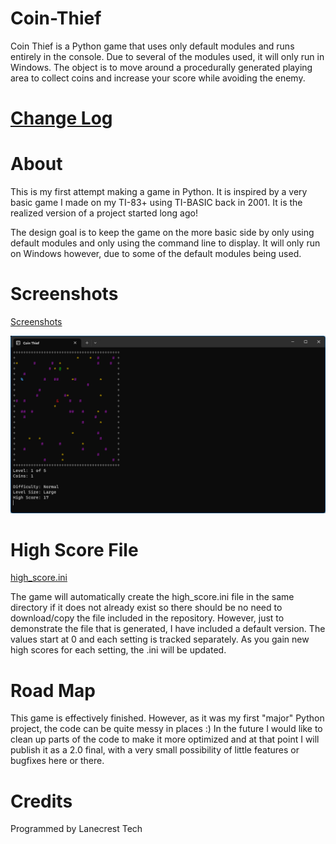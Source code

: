 # Coin-Thief

Coin Thief is a Python game that uses only default modules and runs entirely in the console. Due to several of the modules used, it will only run in Windows. The object is to move around a procedurally generated playing area to collect coins and increase your score while avoiding the enemy.

[Change Log](changelog.md)
=

About
=
This is my first attempt making a game in Python. It is inspired 
by a very basic game I made on my TI-83+ using TI-BASIC back in
2001. It is the realized version of a project started long ago!

The design goal is to keep the game on the more basic side by 
only using default modules and only using the command line to 
display. It will only run on Windows however, due to some of the 
default modules being used.

Screenshots
=
[Screenshots](/screenshots)

![Alt text](/screenshots/v1_41_gameplay.png?raw=true "Gameplay")

High Score File
=
[high_score.ini](high_score.ini)

The game will automatically create the high_score.ini file in the same 
directory if it does not already exist so there should be no need to 
download/copy the file included in the repository. However, just to 
demonstrate the file that is generated, I have included a default 
version. The values start at 0 and each setting is tracked separately. 
As you gain new high scores for each setting, the .ini will be updated. 

Road Map
=
This game is effectively finished. However, as it was my first "major" 
Python project, the code can be quite messy in places :) In the future 
I would like to clean up parts of the code to make it more optimized 
and at that point I will publish it as a 2.0 final, with a very small 
possibility of little features or bugfixes here or there.

Credits
=
Programmed by Lanecrest Tech
